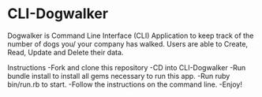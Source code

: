 # CLI-Dogwalker
Dogwalker is Command Line Interface (CLI) Application to keep track of the number of dogs you/ your company has walked. Users are able to Create, Read, Update and Delete their data.

Instructions
-Fork and clone this repository
-CD into CLI-Dogwalker
-Run bundle install to install all gems necessary to run this app.
-Run ruby bin/run.rb to start.
-Follow the instructions on the command line.
-Enjoy!
